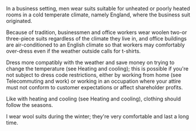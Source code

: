 In a business setting, men wear suits suitable for unheated or poorly heated rooms  in  a  cold  temperate  climate,  namely  England,  where  the  business  suit
originated. 

 Because  of  tradition,  businessmen  and  office  workers  wear  woolen two-or  three-piece  suits  regardless  of  the  climate  they  live  in,  and  office buildings  are  air-conditioned  to  an  English  climate  so  that  workers  may comfortably over-dress even if the weather outside calls for t-shirts. 
 
 Dress more compatibly  with  the  weather  and  save  money  on  trying  to  change  the temperature  (see  Heating  and  cooling);  this  is  possible  if  you're  not  subject  to dress code restrictions,  either  by  working  from  home  (see  Telecommuting  and work)  or  working  in  an  occupation  where  your  attire  must  not  conform  to customer  expectations  or  affect  shareholder  profits. 

 Like  with  heating  and cooling  (see  Heating  and  cooling),  clothing  should  follow  the  seasons. 

 I  wear wool suits during the winter; they're very comfortable and last a long time.